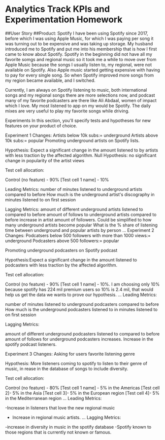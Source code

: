 # Analytics Track KPIs and Experimentation Homework

##User Story
##Product: Spotify 
I have been using Spotify since 2017, before which I was using Apple Music, for which I was paying per song it was turning out to be expensive and was taking up storage. My husband introduced me to Spotify and put me into his membership that is how I first came to know about Spotify. Spotify in the beginning did not have all my favorite somgs and regional music so it took me a while to move over from Apple Music because the songs I usually listen to, my regional, were not available on Spotify. Also Apple music started getting expensive with having to pay for every single song. So when Spotify improved more songs from my region became available, and I switched. 

Currently, I am always on Spotify listening to music, both international songs and my regional songs there are more selections now, and podcast many of my favorite podcasters are there like Ali Abdaal, women of impact which I love. My most listened to app on my would be Spotify. The daily mixes are very useful to play my favorite songs while driving.

Experiments
In this section, you'll specify tests and hypotheses for new features on your product of choice.

Experiment 1
Changes: 
Artists below 10k subs:= underground
Artists above 10k subs:= popular
Promoting underground artists on Spotify lists.

Hypothesis: Expect a significant change in the amount listened to by artists with less traction by the affected algorithm.
Null Hypothesis: no significant change in popularity of the artist views

Test cell allocation:

Control (no feature) - 90%
[Test cell 1 name] - 10%

Leading Metrics:
number of minutes listened to underground artists compared to before
How much is the underground artist's discography in minutes listened to on first session

Lagging Metrics:
amount of different underground artists listened to compared to before
amount of follows to underground artists compared to before
increase in artist amount of followers. Could be simplified to how many underground artists become popular
What is the % share of listening time between underground and popular artists by person
...
Experiment 2
Changes:
Podcatsers below 500 followers with more than 1000 views:= underground
Podcasters above 500 followers:= popular

Promoting underground podcasters on Spotify podcast 

Hypothesis:Expect a significant change in the amount listened to podcasters with less traction by the affected algorithm.

Test cell allocation:

Control (no feature) - 90%
[Test cell 1 name] - 10%. I am choosing only 10% because spotify has 224 mil premium users so 10% is 2.4 mil, that would help us get the data we wants to prove our hypothesis.
...
Leading Metrics:

number of minutes listened to underground podcasters compared to before
How much is the underground podcasters listened to  in minutes listened to on first session

Lagging Metrics:

amount of different underground podcasters listened to compared to before
amount of follows for underground podcasters increases.
Increase in the spotify podcast listeners.

Experiment 3
Changes: Asking for users favorite listening genre

Hypothesis: More listeners coming to spotify to listen to their genre of music, in rease in the database of songs to include diversity.

Test cell allocation:

Control (no feature) - 80%
[Test cell 1 name] - 5% in the Americas
[Test cell 2]- 5% in the Asia
[Test cell 3]- 5% in the European region
[Test cell 4]- 5% in the Mediterranean region
...
Leading Metrics:

-Increase in listeners that love the new regional music
- Increase in regional music artists.
...
Lagging Metrics:

-increase in diversity in music in the spotify database
-Spotify known to those regions that is currently not known or famous.

